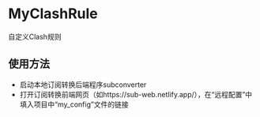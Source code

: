 # MyClashRule
自定义Clash规则

## 使用方法

- 启动本地订阅转换后端程序subconverter
- 打开订阅转换前端网页（如https://sub-web.netlify.app/），在“远程配置”中填入项目中“my_config”文件的链接

